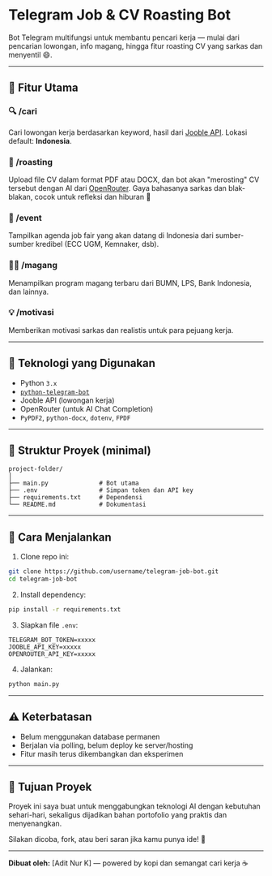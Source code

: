 # Telegram Job & CV Roasting Bot

Bot Telegram multifungsi untuk membantu pencari kerja — mulai dari pencarian lowongan, info magang, hingga fitur roasting CV yang sarkas dan menyentil 😄.

---

## 🚀 Fitur Utama

### 🔍 /cari
Cari lowongan kerja berdasarkan keyword, hasil dari [Jooble API](https://jooble.org/). Lokasi default: **Indonesia**.

### 📄 /roasting
Upload file CV dalam format PDF atau DOCX, dan bot akan "merosting" CV tersebut dengan AI dari [OpenRouter](https://openrouter.ai). Gaya bahasanya sarkas dan blak-blakan, cocok untuk refleksi dan hiburan 🤖

### 📅 /event
Tampilkan agenda job fair yang akan datang di Indonesia dari sumber-sumber kredibel (ECC UGM, Kemnaker, dsb).

### 🧑‍🎓 /magang
Menampilkan program magang terbaru dari BUMN, LPS, Bank Indonesia, dan lainnya.

### 💡 /motivasi
Memberikan motivasi sarkas dan realistis untuk para pejuang kerja.

---

## 🧰 Teknologi yang Digunakan

- Python `3.x`
- [`python-telegram-bot`](https://github.com/python-telegram-bot/python-telegram-bot)
- Jooble API (lowongan kerja)
- OpenRouter (untuk AI Chat Completion)
- `PyPDF2`, `python-docx`, `dotenv`, `FPDF`

---

## 📁 Struktur Proyek (minimal)

```
project-folder/
│
├── main.py              # Bot utama
├── .env                 # Simpan token dan API key
├── requirements.txt     # Dependensi
└── README.md            # Dokumentasi
```

---

## 🔧 Cara Menjalankan

1. Clone repo ini:
```bash
git clone https://github.com/username/telegram-job-bot.git
cd telegram-job-bot
```

2. Install dependency:
```bash
pip install -r requirements.txt
```

3. Siapkan file `.env`:
```
TELEGRAM_BOT_TOKEN=xxxxx
JOOBLE_API_KEY=xxxxx
OPENROUTER_API_KEY=xxxxx
```

4. Jalankan:
```bash
python main.py
```

---

## ⚠️ Keterbatasan

- Belum menggunakan database permanen
- Berjalan via polling, belum deploy ke server/hosting
- Fitur masih terus dikembangkan dan eksperimen

---

## 💬 Tujuan Proyek

Proyek ini saya buat untuk menggabungkan teknologi AI dengan kebutuhan sehari-hari, sekaligus dijadikan bahan portofolio yang praktis dan menyenangkan.

Silakan dicoba, fork, atau beri saran jika kamu punya ide! 🙌

---

**Dibuat oleh:** [Adit Nur K] — powered by kopi dan semangat cari kerja ☕
